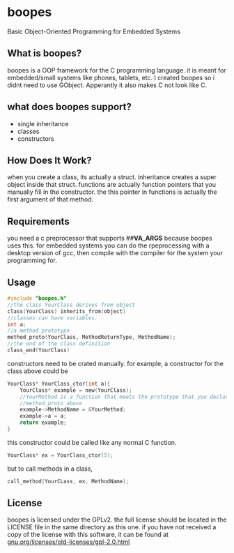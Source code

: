# boopes
Basic Object-Oriented Programming for Embedded Systems 
## What is boopes?

boopes is a OOP framework for the C programming language. 
it is meant for embedded/small systems like phones, tablets, etc. 
I created boopes so i didnt need to use GObject.
Apperantly it also makes C not look like C.

## what does boopes support?

- single inheritance
- classes
- constructors

## How Does It Work?
when you create a class, its actually a struct. inheritance creates a super object inside that struct. functions are actually function pointers that you manually fill in the constructor. the this pointer in functions is actually the first argument of that method.

## Requirements
you need a c preprocessor that supports ##__VA_ARGS__ because boopes uses this. for embedded systems you can do the rpeprocessing with a desktop version of gcc, then compile with the compiler for the system your programming for.

## Usage

```c
#include "boopes.h"
//the class YourClass derives from object
class(YourClass) inherits_from(object)
//classes can have variables.
int a;
//a method prototype
method_proto(YourClass, MethodReturnType, MethodName);
//the end of the class definition
class_end(YourClass)
```
constructors need to be crated manually. for example, a constructor for the class above could be
```c
YourClass* YourClass_ctor(int a){
    YourClass* example = new(YourClass);
    //YourMethod is a function that meets the prototype that you declared in the 
    //method_proto above
    example->MethodName = &YourMethod;
    example->a = a;
    return example;
}
```
this constructor could be called like any normal C function.
```c
YourClass* ex = YourClass_ctor(5);
```
but to call methods in a class, 
```c
call_method(YourCLass, ex, MethodName);
```

## License
boopes is licensed under the GPLv2. the full license should be located in the LICENSE file in the same directory as this one. if you have not received a copy of the license with this software, it can be found at [gnu.org/licenses/old-licenses/gpl-2.0.html](https://www.gnu.org/licenses/old-licenses/gpl-2.0.html)
